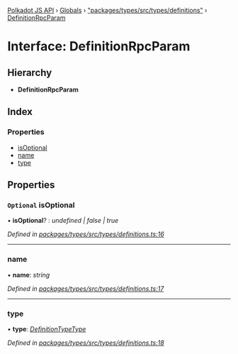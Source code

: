[Polkadot JS API](../README.md) › [Globals](../globals.md) › ["packages/types/src/types/definitions"](../modules/_packages_types_src_types_definitions_.md) › [DefinitionRpcParam](_packages_types_src_types_definitions_.definitionrpcparam.md)

# Interface: DefinitionRpcParam

## Hierarchy

* **DefinitionRpcParam**

## Index

### Properties

* [isOptional](_packages_types_src_types_definitions_.definitionrpcparam.md#optional-isoptional)
* [name](_packages_types_src_types_definitions_.definitionrpcparam.md#name)
* [type](_packages_types_src_types_definitions_.definitionrpcparam.md#type)

## Properties

### `Optional` isOptional

• **isOptional**? : *undefined | false | true*

*Defined in [packages/types/src/types/definitions.ts:16](https://github.com/polkadot-js/api/blob/6df466d9e/packages/types/src/types/definitions.ts#L16)*

___

###  name

• **name**: *string*

*Defined in [packages/types/src/types/definitions.ts:17](https://github.com/polkadot-js/api/blob/6df466d9e/packages/types/src/types/definitions.ts#L17)*

___

###  type

• **type**: *[DefinitionTypeType](../modules/_packages_types_src_types_definitions_.md#definitiontypetype)*

*Defined in [packages/types/src/types/definitions.ts:18](https://github.com/polkadot-js/api/blob/6df466d9e/packages/types/src/types/definitions.ts#L18)*
